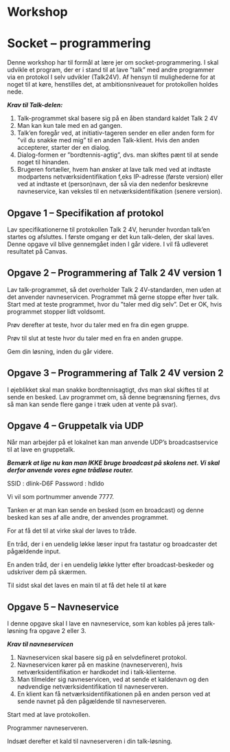 # Workshop

# Socket – programmering

Denne workshop har til formål at lære jer om socket-programmering. I skal udvikle et program, der
er i stand til at lave ”talk” med andre programmer via en protokol I selv udvikler (Talk24V). Af
hensyn til mulighederne for at noget til at køre, henstilles det, at ambitionsniveauet for protokollen
holdes nede.

***Krav til Talk-delen:***

1. Talk-programmet skal basere sig på en åben standard kaldet Talk 2 4V
2. Man kan kun tale med en ad gangen.
3. Talk’en foregår ved, at initiativ-tageren sender en eller anden form for ”vil du snakke med
    mig” til en anden Talk-klient. Hvis den anden accepterer, starter der en dialog.
4. Dialog-formen er ”bordtennis-agtig”, dvs. man skiftes pænt til at sende noget til hinanden.
5. Brugeren fortæller, hvem han ønsker at lave talk med ved at indtaste modpartens
    netværksidentifikation f,eks IP-adresse (første version) eller ved at indtaste et (person)navn,
    der så via den nedenfor beskrevne navneservice, kan veksles til en netværksidentifikation
    (senere version).

## Opgave 1 – Specifikation af protokol

Lav specifikationerne til protokollen Talk 2 4V, herunder hvordan talk’en startes og
afsluttes. I første omgang er det kun talk-delen, der skal laves. Denne opgave vil blive
gennemgået inden I går videre. I vil få udleveret resultatet på Canvas.

## Opgave 2 – Programmering af Talk 2 4V version 1

Lav talk-programmet, så det overholder Talk 2 4V-standarden, men uden at det
anvender navneservicen. Programmet må gerne stoppe efter hver talk. Start med at
teste programmet, hvor du ”taler med dig selv”. Det er OK, hvis programmet stopper
lidt voldsomt.

Prøv derefter at teste, hvor du taler med en fra din egen gruppe.

Prøv til slut at teste hvor du taler med en fra en anden gruppe.

Gem din løsning, inden du går videre.

## Opgave 3 – Programmering af Talk 2 4V version 2

I øjeblikket skal man snakke bordtennisagtigt, dvs man skal skiftes til at sende en
besked. Lav programmet om, så denne begrænsning fjernes, dvs så man kan sende
flere gange i træk uden at vente på svar).

## Opgave 4 – Gruppetalk via UDP

Når man arbejder på et lokalnet kan man anvende UDP’s broadcastservice til at lave en gruppetalk.

***Bemærk at lige nu kan man IKKE bruge broadcast på skolens net. Vi skal derfor anvende
vores egne trådløse router.***

SSID : dlink-D6F
Password : hdldo

Vi vil som portnummer anvende 7777.

Tanken er at man kan sende en besked (som en broadcast) og denne besked kan ses af alle andre,
der anvendes programmet.

For at få det til at virke skal der laves to tråde.

En tråd, der i en uendelig løkke læser input fra tastatur og broadcaster det pågældende input.

En anden tråd, der i en uendelig løkke lytter efter broadcast-beskeder og udskriver dem på
skærmen.

Til sidst skal det laves en main til at få det hele til at køre

## Opgave 5 – Navneservice

I denne opgave skal I lave en navneservice, som kan kobles på jeres talk-løsning fra opgave 2 eller
3.

***Krav til navneservicen***

1. Navneservicen skal basere sig på en selvdefineret protokol.
2. Navneservicen kører på en maskine (navneserveren), hvis netværksidentifikation er
    hardkodet ind i talk-klienterne.
3. Man tilmelder sig navneservicen, ved at sende et kaldenavn og den nødvendige
    netværksidentifikation til navneserveren.
4. En klient kan få netværksidentifikationen på en anden person ved at sende navnet på den
    pågældende til navneserveren.

Start med at lave protokollen.

Programmer navneserveren.

Indsæt derefter et kald til navneserveren i din talk-løsning.

